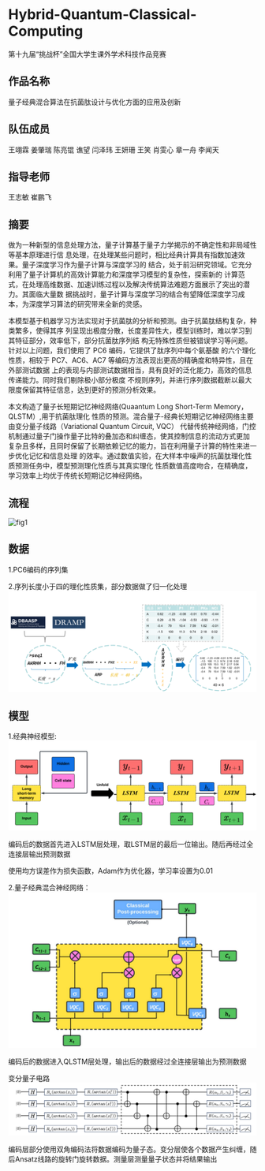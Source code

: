 # Hybrid-Quantum-Classical-Computing
第十九届“挑战杯”全国大学生课外学术科技作品竞赛

## 作品名称
量子经典混合算法在抗菌肽设计与优化方面的应用及创新

## 队伍成员
王翊霖 姜肇瑞 陈亮锟 谯望 闫泽玮 王妍珊 王笑 肖雯心 章一舟 李闻天 

## 指导老师
王志敏 崔鹏飞

## 摘要

做为一种新型的信息处理方法，量子计算基于量子力学揭示的不确定性和非局域性等基本原理进行信
息处理，在处理某些问题时，相比经典计算具有指数加速效果。量子深度学习作为量子计算与深度学习的
结合，处于前沿研究领域。它充分利用了量子计算机的高效计算能力和深度学习模型的复杂性，探索新的
计算范式，在处理高维数据、加速训练过程以及解决传统算法难题方面展示了突出的潜力。其面临大量数
据挑战时，量子计算与深度学习的结合有望降低深度学习成本，为深度学习算法的研究带来全新的灵感。

本模型基于机器学习方法实现对于抗菌肽的分析和预测。由于抗菌肽结构复杂，种类繁多，使得其序
列呈现出极度分散，长度差异性大，模型训练时，难以学习到其特征部分，效率低下，部分抗菌肽序列结
构无特殊性质但被错误学习等问题。针对以上问题，我们使用了 PC6 编码，它提供了肽序列中每个氨基酸
的六个理化性质，相较于 PC7、AC6、AC7 等编码方法表现出更高的精确度和特异性，且在外部测试数据
上的表现与内部测试数据相当，具有良好的泛化能力，高效的信息传递能力。同时我们剔除极小部分极度
不规则序列，并进行序列数据截断以最大限度保留其特征信息，达到更好的预测分析效果。

本文构造了量子长短期记忆神经网络(Quaantum Long Short-Term Memory，QLSTM）,用于抗菌肽理化
性质的预测。混合量子-经典长短期记忆神经网络主要由变分量子线路（Variational Quantum Circuit, VQC）
代替传统神经网络，门控机制通过量子门操作量子比特的叠加态和纠缠态，使其控制信息的流动方式更加
复杂且多样，且同时保留了长期依赖记忆的能力，旨在利用量子计算的特性来进一步优化记忆和信息处理
的效率。通过数值实验，在大样本中噪声的抗菌肽理化性质预测任务中，模型预测理化性质与其真实理化
性质数值高度吻合，在精确度，学习效率上均优于传统长短期记忆神经网络。

## 流程

![fig1](/fig/image.png)

## 数据
1.PC6编码的序列集  

2.序列长度小于四的理化性质集，部分数据做了归一化处理  
![fig2](/fig/fig.png)
## 模型
1.经典神经模型:  
![fig3](/fig/fig2.png)  

编码后的数据首先进入LSTM层处理，取LSTM层的最后一位输出。随后再经过全连接层输出预测数据  

使用均方误差作为损失函数，Adam作为优化器，学习率设置为0.01

2.量子经典混合神经网络：
![fig4](/fig/fig3.png)

编码后的数据进入QLSTM层处理，输出后的数据经过全连接层输出为预测数据

变分量子电路
![fig5](/fig/fig4.png)

编码层部分使用双角编码法将数据编码为量子态。变分层使各个数据产生纠缠，随后Ansatz线路的旋转门旋转数据。测量层测量量子状态并将结果输出




